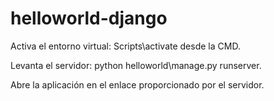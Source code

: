 # helloworld-django

Activa el entorno virtual: Scripts\activate desde la CMD.

Levanta el servidor: python helloworld\manage.py runserver.

Abre la aplicación en el enlace proporcionado por el servidor.
